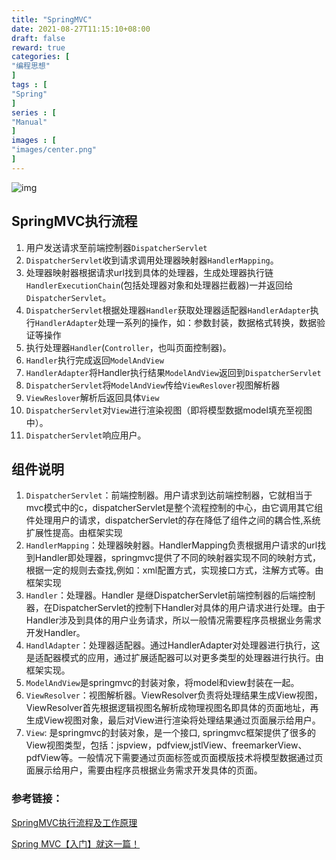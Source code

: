 ```yaml
---
title: "SpringMVC"
date: 2021-08-27T11:15:10+08:00
draft: false
reward: true
categories: [
"编程思想"
]
tags : [
"Spring"
]
series : [
"Manual"
]
images : [
"images/center.png"
]
---
```



[comment]: <> (# SpringMVC)

![img](https://picgo.6and.ltd/img/img_5ffae61a24542-20210621152631659.png)

## SpringMVC执行流程

1. 用户发送请求至前端控制器`DispatcherServlet`
2. `DispatcherServlet`收到请求调用处理器映射器`HandlerMapping`。
3. 处理器映射器根据请求url找到具体的处理器，生成处理器执行链`HandlerExecutionChain`(包括处理器对象和处理器拦截器)一并返回给`DispatcherServlet`。
4. `DispatcherServlet`根据处理器`Handler`获取处理器适配器`HandlerAdapter`执行`HandlerAdapter`处理一系列的操作，如：参数封装，数据格式转换，数据验证等操作
5. 执行处理器`Handler`(`Controller`，也叫页面控制器)。
6. `Handler`执行完成返回`ModelAndView`
7. `HandlerAdapter`将Handler执行结果`ModelAndView`返回到`DispatcherServlet`
8. `DispatcherServlet`将`ModelAndView`传给`ViewReslover`视图解析器
9. `ViewReslover`解析后返回具体`View`
10. `DispatcherServlet`对`View`进行渲染视图（即将模型数据model填充至视图中）。
11. `DispatcherServlet`响应用户。

## 组件说明

1. `DispatcherServlet`：前端控制器。用户请求到达前端控制器，它就相当于mvc模式中的c，dispatcherServlet是整个流程控制的中心，由它调用其它组件处理用户的请求，dispatcherServlet的存在降低了组件之间的耦合性,系统扩展性提高。由框架实现
2. `HandlerMapping`：处理器映射器。HandlerMapping负责根据用户请求的url找到Handler即处理器，springmvc提供了不同的映射器实现不同的映射方式，根据一定的规则去查找,例如：xml配置方式，实现接口方式，注解方式等。由框架实现
3. `Handler`：处理器。Handler 是继DispatcherServlet前端控制器的后端控制器，在DispatcherServlet的控制下Handler对具体的用户请求进行处理。由于Handler涉及到具体的用户业务请求，所以一般情况需要程序员根据业务需求开发Handler。
4. `HandlAdapter`：处理器适配器。通过HandlerAdapter对处理器进行执行，这是适配器模式的应用，通过扩展适配器可以对更多类型的处理器进行执行。由框架实现。
5. `ModelAndView`是springmvc的封装对象，将model和view封装在一起。
6. `ViewResolver`：视图解析器。ViewResolver负责将处理结果生成View视图，ViewResolver首先根据逻辑视图名解析成物理视图名即具体的页面地址，再生成View视图对象，最后对View进行渲染将处理结果通过页面展示给用户。
7. `View`: 是springmvc的封装对象，是一个接口, springmvc框架提供了很多的View视图类型，包括：jspview，pdfview,jstlView、freemarkerView、pdfView等。一般情况下需要通过页面标签或页面模版技术将模型数据通过页面展示给用户，需要由程序员根据业务需求开发具体的页面。

### 参考链接：

[SpringMVC执行流程及工作原理](https://www.jianshu.com/p/8a20c547e245)

[Spring MVC【入门】就这一篇！](https://www.jianshu.com/p/91a2d0a1e45a)
